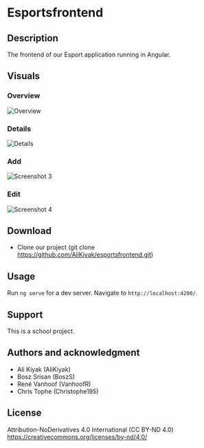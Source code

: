 # Esportsfrontend


## Description

The frontend of our Esport application running in Angular.

## Visuals

### Overview

![Overview](https://i.postimg.cc/hP6qhhGf/frontendgames.png)

### Details

![Details](https://i.postimg.cc/Xvg0Pc6t/detailgames.png)
### Add

![Screenshot 3](https://i.postimg.cc/NFPv6j7C/addgames.png)
### Edit

![Screenshot 4](https://i.postimg.cc/9FrhWyC6/editgames.png)

## Download

* Clone our project (git clone https://github.com/AliKiyak/esportsfrontend.git)

## Usage

Run `ng serve` for a dev server. Navigate to `http://localhost:4200/`.

## Support

This is a school project.

## Authors and acknowledgment

* Ali Kiyak (AliKiyak)
* Bosz Srisan (BoszS)
* René Vanhoof (VanhoofR)
* Chris Tophe (Christophe195)

## License

Attribution-NoDerivatives 4.0 International (CC BY-ND 4.0)
https://creativecommons.org/licenses/by-nd/4.0/
